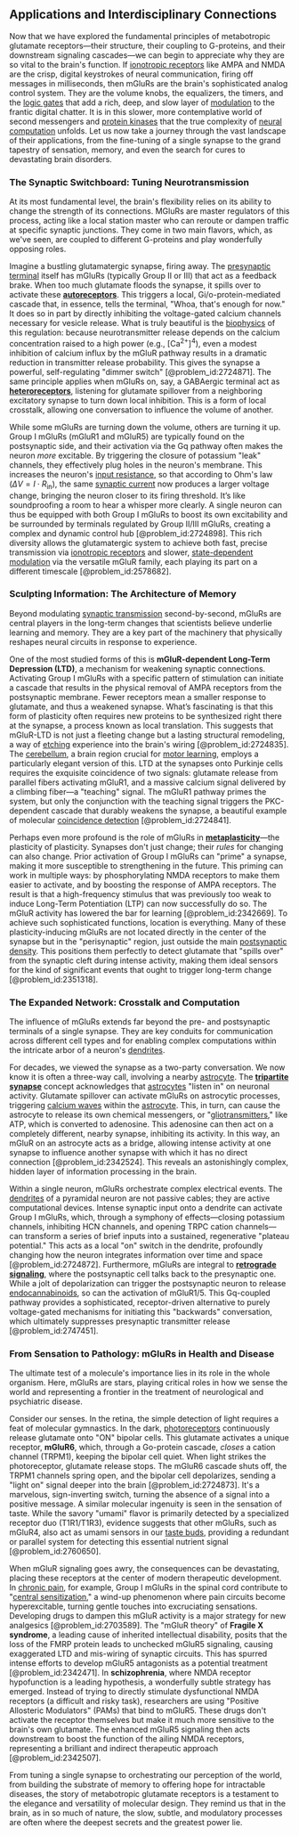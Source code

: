 ## Applications and Interdisciplinary Connections

Now that we have explored the fundamental principles of metabotropic glutamate receptors—their structure, their coupling to G-proteins, and their downstream signaling cascades—we can begin to appreciate why they are so vital to the brain's function. If [ionotropic receptors](@article_id:156209) like AMPA and NMDA are the crisp, digital keystrokes of neural communication, firing off messages in milliseconds, then mGluRs are the brain's sophisticated analog control system. They are the volume knobs, the equalizers, the timers, and the [logic gates](@article_id:141641) that add a rich, deep, and slow layer of [modulation](@article_id:260146) to the frantic digital chatter. It is in this slower, more contemplative world of second messengers and [protein kinases](@article_id:170640) that the true complexity of [neural computation](@article_id:153564) unfolds. Let us now take a journey through the vast landscape of their applications, from the fine-tuning of a single synapse to the grand tapestry of sensation, memory, and even the search for cures to devastating brain disorders.

### The Synaptic Switchboard: Tuning Neurotransmission

At its most fundamental level, the brain's flexibility relies on its ability to change the strength of its connections. MGluRs are master regulators of this process, acting like a local station master who can reroute or dampen traffic at specific synaptic junctions. They come in two main flavors, which, as we've seen, are coupled to different G-proteins and play wonderfully opposing roles.

Imagine a bustling glutamatergic synapse, firing away. The [presynaptic terminal](@article_id:169059) itself has mGluRs (typically Group II or III) that act as a feedback brake. When too much glutamate floods the synapse, it spills over to activate these **[autoreceptors](@article_id:173897)**. This triggers a local, Gi/o-protein-mediated cascade that, in essence, tells the terminal, "Whoa, that's enough for now." It does so in part by directly inhibiting the voltage-gated calcium channels necessary for vesicle release. What is truly beautiful is the [biophysics](@article_id:154444) of this regulation: because neurotransmitter release depends on the calcium concentration raised to a high power (e.g., $[\text{Ca}^{2+}]^4$), even a modest inhibition of calcium influx by the mGluR pathway results in a dramatic reduction in transmitter release probability. This gives the synapse a powerful, self-regulating "dimmer switch" [@problem_id:2724871]. The same principle applies when mGluRs on, say, a GABAergic terminal act as **[heteroreceptors](@article_id:163418)**, listening for glutamate spillover from a neighboring excitatory synapse to turn down local inhibition. This is a form of local crosstalk, allowing one conversation to influence the volume of another.

While some mGluRs are turning down the volume, others are turning it up. Group I mGluRs (mGluR1 and mGluR5) are typically found on the postsynaptic side, and their activation via the Gq pathway often makes the neuron *more* excitable. By triggering the closure of potassium "leak" channels, they effectively plug holes in the neuron's membrane. This increases the neuron's [input resistance](@article_id:178151), so that according to Ohm's law ($\Delta V = I \cdot R_{\text{in}}$), the same [synaptic current](@article_id:197575) now produces a larger voltage change, bringing the neuron closer to its firing threshold. It’s like soundproofing a room to hear a whisper more clearly. A single neuron can thus be equipped with both Group I mGluRs to boost its own excitability and be surrounded by terminals regulated by Group II/III mGluRs, creating a complex and dynamic control hub [@problem_id:2724898]. This rich diversity allows the glutamatergic system to achieve both fast, precise transmission via [ionotropic receptors](@article_id:156209) and slower, [state-dependent modulation](@article_id:197913) via the versatile mGluR family, each playing its part on a different timescale [@problem_id:2578682].

### Sculpting Information: The Architecture of Memory

Beyond modulating [synaptic transmission](@article_id:142307) second-by-second, mGluRs are central players in the long-term changes that scientists believe underlie learning and memory. They are a key part of the machinery that physically reshapes neural circuits in response to experience.

One of the most studied forms of this is **mGluR-dependent Long-Term Depression (LTD)**, a mechanism for weakening synaptic connections. Activating Group I mGluRs with a specific pattern of stimulation can initiate a cascade that results in the physical removal of AMPA receptors from the postsynaptic membrane. Fewer receptors mean a smaller response to glutamate, and thus a weakened synapse. What’s fascinating is that this form of plasticity often requires new proteins to be synthesized right there at the synapse, a process known as local translation. This suggests that mGluR-LTD is not just a fleeting change but a lasting structural remodeling, a way of [etching](@article_id:161435) experience into the brain's wiring [@problem_id:2724835]. The [cerebellum](@article_id:150727), a brain region crucial for [motor learning](@article_id:150964), employs a particularly elegant version of this. LTD at the synapses onto Purkinje cells requires the exquisite coincidence of two signals: glutamate release from parallel fibers activating mGluR1, and a massive calcium signal delivered by a climbing fiber—a "teaching" signal. The mGluR1 pathway primes the system, but only the conjunction with the teaching signal triggers the PKC-dependent cascade that durably weakens the synapse, a beautiful example of molecular [coincidence detection](@article_id:189085) [@problem_id:2724841].

Perhaps even more profound is the role of mGluRs in **[metaplasticity](@article_id:162694)**—the plasticity of plasticity. Synapses don't just change; their *rules* for changing can also change. Prior activation of Group I mGluRs can "prime" a synapse, making it more susceptible to strengthening in the future. This priming can work in multiple ways: by phosphorylating NMDA receptors to make them easier to activate, and by boosting the response of AMPA receptors. The result is that a high-frequency stimulus that was previously too weak to induce Long-Term Potentiation (LTP) can now successfully do so. The mGluR activity has lowered the bar for learning [@problem_id:2342669]. To achieve such sophisticated functions, location is everything. Many of these plasticity-inducing mGluRs are not located directly in the center of the synapse but in the "perisynaptic" region, just outside the main [postsynaptic density](@article_id:148471). This positions them perfectly to detect glutamate that "spills over" from the synaptic cleft during intense activity, making them ideal sensors for the kind of significant events that ought to trigger long-term change [@problem_id:2351318].

### The Expanded Network: Crosstalk and Computation

The influence of mGluRs extends far beyond the pre- and postsynaptic terminals of a single synapse. They are key conduits for communication across different cell types and for enabling complex computations within the intricate arbor of a neuron's [dendrites](@article_id:159009).

For decades, we viewed the synapse as a two-party conversation. We now know it is often a three-way call, involving a nearby [astrocyte](@article_id:190009). The **[tripartite synapse](@article_id:148122)** concept acknowledges that [astrocytes](@article_id:154602) "listen in" on neuronal activity. Glutamate spillover can activate mGluRs on astrocytic processes, triggering [calcium waves](@article_id:153703) within the [astrocyte](@article_id:190009). This, in turn, can cause the astrocyte to release its own chemical messengers, or "[gliotransmitters](@article_id:177831)," like ATP, which is converted to adenosine. This adenosine can then act on a completely different, nearby synapse, inhibiting its activity. In this way, an mGluR on an astrocyte acts as a bridge, allowing intense activity at one synapse to influence another synapse with which it has no direct connection [@problem_id:2342524]. This reveals an astonishingly complex, hidden layer of information processing in the brain.

Within a single neuron, mGluRs orchestrate complex electrical events. The [dendrites](@article_id:159009) of a pyramidal neuron are not passive cables; they are active computational devices. Intense synaptic input onto a dendrite can activate Group I mGluRs, which, through a symphony of effects—closing potassium channels, inhibiting HCN channels, and opening TRPC cation channels—can transform a series of brief inputs into a sustained, regenerative "plateau potential." This acts as a local "on" switch in the dendrite, profoundly changing how the neuron integrates information over time and space [@problem_id:2724872]. Furthermore, mGluRs are integral to **[retrograde signaling](@article_id:171396)**, where the postsynaptic cell talks back to the presynaptic one. While a jolt of depolarization can trigger the postsynaptic neuron to release [endocannabinoids](@article_id:168776), so can the activation of mGluR1/5. This Gq-coupled pathway provides a sophisticated, receptor-driven alternative to purely voltage-gated mechanisms for initiating this "backwards" conversation, which ultimately suppresses presynaptic transmitter release [@problem_id:2747451].

### From Sensation to Pathology: mGluRs in Health and Disease

The ultimate test of a molecule's importance lies in its role in the whole organism. Here, mGluRs are stars, playing critical roles in how we sense the world and representing a frontier in the treatment of neurological and psychiatric disease.

Consider our senses. In the retina, the simple detection of light requires a feat of molecular gymnastics. In the dark, [photoreceptors](@article_id:151006) continuously release glutamate onto "ON" bipolar cells. This glutamate activates a unique receptor, **mGluR6**, which, through a Go-protein cascade, *closes* a cation channel (TRPM1), keeping the bipolar cell quiet. When light strikes the photoreceptor, glutamate release stops. The mGluR6 cascade shuts off, the TRPM1 channels spring open, and the bipolar cell depolarizes, sending a "light on" signal deeper into the brain [@problem_id:2724873]. It's a marvelous, sign-inverting switch, turning the absence of a signal into a positive message. A similar molecular ingenuity is seen in the sensation of taste. While the savory "umami" flavor is primarily detected by a specialized receptor duo (T1R1/T1R3), evidence suggests that other mGluRs, such as mGluR4, also act as umami sensors in our [taste buds](@article_id:170722), providing a redundant or parallel system for detecting this essential nutrient signal [@problem_id:2760650].

When mGluR signaling goes awry, the consequences can be devastating, placing these receptors at the center of modern therapeutic development. In [chronic pain](@article_id:162669), for example, Group I mGluRs in the spinal cord contribute to "[central sensitization](@article_id:177135)," a wind-up phenomenon where pain circuits become hyperexcitable, turning gentle touches into excruciating sensations. Developing drugs to dampen this mGluR activity is a major strategy for new analgesics [@problem_id:2703589]. The "mGluR theory" of **Fragile X syndrome**, a leading cause of inherited intellectual disability, posits that the loss of the FMRP protein leads to unchecked mGluR5 signaling, causing exaggerated LTD and mis-wiring of synaptic circuits. This has spurred intense efforts to develop mGluR5 antagonists as a potential treatment [@problem_id:2342471]. In **schizophrenia**, where NMDA receptor hypofunction is a leading hypothesis, a wonderfully subtle strategy has emerged. Instead of trying to directly stimulate dysfunctional NMDA receptors (a difficult and risky task), researchers are using "Positive Allosteric Modulators" (PAMs) that bind to mGluR5. These drugs don't activate the receptor themselves but make it much more sensitive to the brain's own glutamate. The enhanced mGluR5 signaling then acts downstream to boost the function of the ailing NMDA receptors, representing a brilliant and indirect therapeutic approach [@problem_id:2342507].

From tuning a single synapse to orchestrating our perception of the world, from building the substrate of memory to offering hope for intractable diseases, the story of metabotropic glutamate receptors is a testament to the elegance and versatility of molecular design. They remind us that in the brain, as in so much of nature, the slow, subtle, and modulatory processes are often where the deepest secrets and the greatest power lie.